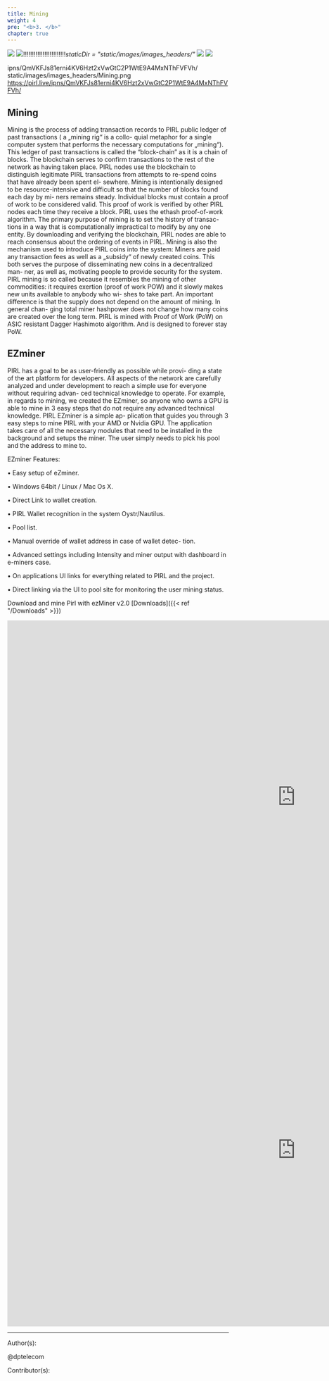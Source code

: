 ```yaml
---
title: Mining
weight: 4
pre: "<b>3. </b>"
chapter: true
---
```

![](Mining.png)
![](/Mining.png)!!!!!!!!!!!!!!!!!!!!!!!!*staticDir = "static/images/images_headers/"*
![](/images_headers/Mining.png)
![](https://pirl.live/ipns/QmVKFJs81erni4KV6Hzt2xVwGtC2P1WtE9A4MxNThFVFVh/images/Mining.png)



ipns/QmVKFJs81erni4KV6Hzt2xVwGtC2P1WtE9A4MxNThFVFVh/
static/images/images_headers/Mining.png
https://pirl.live/ipns/QmVKFJs81erni4KV6Hzt2xVwGtC2P1WtE9A4MxNThFVFVh/



## Mining


Mining is the process of adding transaction records to PIRL public ledger of past transactions ( a „mining rig“ is a collo- quial metaphor for a single computer system that performs the necessary computations for „mining“).
This ledger of past transactions is called the “block-chain” as it is a chain of blocks. The blockchain serves to confirm transactions to the rest of the network as having taken place.
PIRL nodes use the blockchain to distinguish legitimate PIRL transactions from attempts to re-spend coins that have already been spent el- sewhere.
Mining is intentionally designed to be resource-intensive and difficult so that the number of blocks found each day by mi- ners remains steady.
Individual blocks must contain a proof of work to be considered valid. This proof of work is verified by other PIRL nodes each time they receive a block.
PIRL uses the ethash proof-of-work algorithm.
The primary purpose of mining is to set the history of transac- tions in a way that is computationally impractical to modify by any one entity.
By downloading and verifying the blockchain, PIRL nodes are able to reach consensus about the ordering of events in PIRL.
Mining is also the mechanism used to introduce PIRL coins into the system: Miners are paid any transaction fees as well as a „subsidy“ of newly created coins.
This both serves the purpose of disseminating new coins in a decentralized man- ner, as well as, motivating people to provide security for the system.
PIRL mining is so called because it resembles the mining of other commodities: it requires exertion (proof of work POW) and it slowly makes new units available to anybody who wi- shes to take part.
An important difference is that the supply does not depend on the amount of mining. In general chan- ging total miner hashpower does not change how many coins are created over the long term.
PIRL is mined with Proof of Work (PoW) on ASIC resistant Dagger Hashimoto algorithm. And is designed to forever stay PoW.

## EZminer

PIRL has a goal to be as user-friendly as possible while provi- ding a state of the art platform for developers.
All aspects of the network are carefully analyzed and under development to reach a simple use for everyone without requiring advan- ced technical knowledge to operate.
For example, in regards to mining, we created the EZminer, so anyone who owns a GPU is able to mine in 3 easy steps that do not require any advanced technical knowledge.
PIRL EZminer is a simple ap- plication that guides you through 3 easy steps to mine PIRL with your AMD or Nvidia GPU. The application takes care of all the necessary modules that need to be installed in the background and setups the miner.
The user simply needs to pick his pool and the address to mine to.

EZminer Features:

• Easy setup of eZminer.

• Windows 64bit / Linux / Mac Os X.

• Direct Link to wallet creation.

• PIRL Wallet recognition in the system Oystr/Nautilus.

• Pool list.

• Manual override of wallet address in case of wallet detec- tion.

• Advanced settings including Intensity and miner output with dashboard in e-miners case.

• On applications UI links for everything related to PIRL and the project.

• Direct linking via the UI to pool site for monitoring the user mining status.




Download and mine Pirl with ezMiner v2.0 [Downloads]({{< ref "/Downloads" >}})







<iframe width="1309" height="802" src="https://www.youtube.com/embed/PhXsLhLuQE8" frameborder="0" allow="autoplay; encrypted-media" allowfullscreen></iframe>


<iframe width="1309" height="802" src="https://www.youtube.com/embed/N0M1ssDD6QI" frameborder="0" allow="autoplay; encrypted-media" allowfullscreen></iframe>


---
Author(s):

@dptelecom

Contributor(s):
